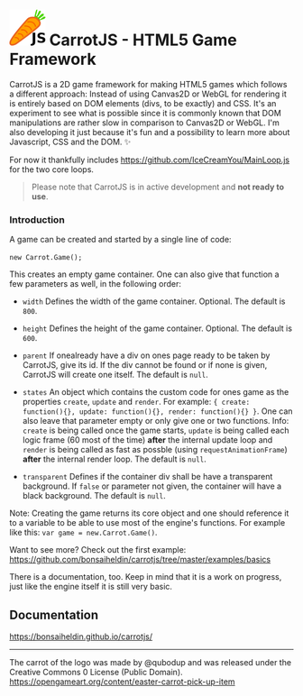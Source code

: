 # ![CarrotJS](carrotjs-logo.png) CarrotJS - HTML5 Game Framework
CarrotJS is a 2D game framework for making HTML5 games which follows a different approach: Instead of using Canvas2D or WebGL for rendering it is entirely based on DOM elements (divs, to be exactly) and CSS. It's an experiment to see what is possible since it is commonly known that DOM manipulations are rather slow in comparison to Canvas2D or WebGL. I'm also developing it just because it's fun and a possibility to learn more about Javascript, CSS and the DOM. ✨

For now it thankfully includes https://github.com/IceCreamYou/MainLoop.js for the two core loops.

> Please note that CarrotJS is in active development and **not ready to use**.

### Introduction

A game can be created and started by a single line of code:

`new Carrot.Game();`

This creates an empty game container. One can also give that function a few parameters as well, in the following order:

* `width` Defines the width of the game container. Optional. The default is `800`.
* `height` Defines the height of the game container. Optional. The default is `600`.
* `parent` If onealready have a div on ones page ready to be taken by CarrotJS, give its id. If the div cannot be found or if none is given, CarrotJS will create one itself. The default is `null`.
* `states` An object which contains the custom code for ones game as the properties `create`, `update` and `render`. For example: `{ create: function(){}, update: function(){}, render: function(){} }`. One can also leave that parameter empty or only give one or two functions. Info: `create` is being called once the game starts, `update` is being called each logic frame (60 most of the time) **after** the internal update loop and `render` is being called as fast as possble (using `requestAnimationFrame`) **after** the internal render loop. The default is `null`.

* `transparent` Defines if the container div shall be have a transparent background. If `false` or parameter not given, the container will have a black background. The default is `null`.

Note: Creating the game returns its core object and one should reference it to a variable to be able to use most of the engine's functions. For example like this: `var game = new.Carrot.Game()`.

Want to see more? Check out the first example: https://github.com/bonsaiheldin/carrotjs/tree/master/examples/basics

There is a documentation, too. Keep in mind that it is a work on progress, just like the engine itself it is still very basic.

## Documentation
https://bonsaiheldin.github.io/carrotjs/

---

The carrot of the logo was made by @qubodup and was released under the Creative Commons 0 License (Public Domain). https://opengameart.org/content/easter-carrot-pick-up-item
